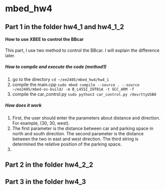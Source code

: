 # mbed_hw4

## Part 1 in the folder hw4_1 and hw4_1_2
#### How to use XBEE to control the BBcar
This part, I use two method to control the BBcar. I will explain the difference later.

##### How to compile and execute the code (method1)
1. go to the directory `cd ~/ee2405/mbed_hw4/hw4_1`
2. compile the main.cpp `sudo mbed compile --source . --source ~/ee2405/mbed-os-build/ -m B_L4S5I_IOT01A -t GCC_ARM -f`
3. compile the car_control.py `sudo python3 car_control.py /dev/ttyUSB0`

##### How does it work
1. First, the user should enter the parameters about distance and direction. For example, (30, 30, west).
2. The first parameter is the distance between car and parking space in north and south direction. The second parameter is the distance between the two in east and west direction. The third string is determined the relative position of the parking space.
3.  
## Part 2 in the folder hw4_2_2
## Part 3 in the folder hw4_3
